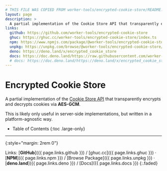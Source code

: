 ```yaml
---
# THIS FILE WAS COPIED FROM worker-tools/encrypted-cookie-store/README.md! DO NOT MODIFY DIRECTLY!
layout: page
description: >
  A partial implementation of the Cookie Store API that transparently encrypts and decrypts cookies via AES-GCM.
links:
  github: https://github.com/worker-tools/encrypted-cookie-store
  ghuc: https://ghuc.cc/worker-tools/encrypted-cookie-store/index.ts
  npm: https://www.npmjs.com/package/@worker-tools/encrypted-cookie-store
  unpkg: https://unpkg.com/browse/@worker-tools/encrypted-cookie-store/
  deno: https://deno.land/x/encrypted_cookie_store
  docs: https://doc.deno.land/https://raw.githubusercontent.com/worker-tools/encrypted-cookie-store/master/index.ts
  # docs: https://doc.deno.land/https://deno.land/x/encrypted_cookie_store/index.ts
---
```


# Encrypted Cookie Store
A partial implementation of the [Cookie Store API](https://wicg.github.io/cookie-store)
that transparently encrypts and decrypts cookies via __AES-GCM__.

This is likely only useful in server-side implementations, 
but written in a platform-agnostic way.

<noscript></noscript>
* Table of Contents
{:toc .large-only}

***
{:style="margin: 2rem 0"}

Links:
[__GitHub__]({{ page.links.github }})
/ [ghuc.cc]({{ page.links.ghuc }})
· [__NPM__]({{ page.links.npm }}) 
/ [Browse Package]({{ page.links.unpkg }})
· [__deno.land__]({{ page.links.deno }})
/ [Docs]({{ page.links.docs }})
{:.faded}
<br/>